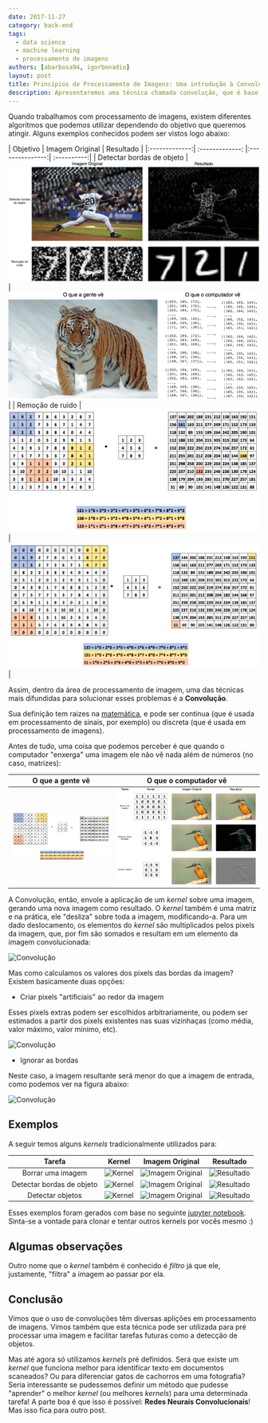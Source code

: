 ```yaml
---
date: 2017-11-27
category: back-end
tags:
  - data science
  - machine learning
  - processamento de imagens
authors: [abarbosa94, igorbonadio]
layout: post
title: Princípios de Processamento de Imagens: Uma introdução à Convolução
description: Apresentaremos uma técnica chamada convolução, que é base de diversos algoritmos de processamento de imagens.
---
```


Quando trabalhamos com processamento de imagens, existem diferentes algoritmos que podemos utilizar dependendo do objetivo que queremos atingir. Alguns exemplos conhecidos podem ser vistos logo abaixo:

| Objetivo        | Imagem Original | Resultado  |
|:-------------:| :-------------: |:---------------:| :----------:|
| Detectar bordas de objeto | ![Imagem Original](/images/convolucao-1.png) | ![Resultado](/images/convolucao-2.png) |
| Remoção de ruido | ![Imagem Original](/images/convolucao-3.png) | ![Resultado](/images/convolucao-4.png) |


Assim, dentro da área de processamento de imagem, uma das técnicas mais difundidas para solucionar esses problemas é a **Convolução**.

Sua definição tem raizes na [matemática](https://en.wikipedia.org/wiki/Convolution), e pode ser contínua (que é usada em processamento de sinais, por exemplo) ou discreta (que é usada em processamento de imagens).

Antes de tudo, uma coisa que podemos perceber é que quando o computador "enxerga" uma imagem ele não vê nada além de números (no caso, matrizes):

| O que a gente vê| O que o computador vê  |
| :-------------: |:---------------:|
| ![Imagem Original](/images/convolucao-5.png) | ![Resultado]( /images/convolucao-6.png) |


A Convolução, então, envole a aplicação de um *kernel* sobre uma imagem, gerando uma nova imagem como resultado. O *kernel* também é uma matriz e na prática, ele "desliza" sobre toda a imagem, modificando-a. Para um dado deslocamento, os elementos do *kernel* são multiplicados pelos pixels da imagem, que, por fim são somados e resultam em um elemento da imagem convolucionada:

![Convolução](/images/convolucao-7.png)

Mas como calculamos os valores dos pixels das bordas da imagem? Existem basicamente duas opções:


* Criar pixels "artificiais" ao redor da imagem

Esses pixels extras podem ser escolhidos arbitrariamente, ou podem ser estimados a partir dos pixels existentes nas suas vizinhaças (como média, valor máximo, valor mínimo, etc).

![Convolução](/images/convolucao-8.png)

* Ignorar as bordas

Neste caso, a imagem resultante será menor do que a imagem de entrada, como podemos ver na figura abaixo:

![Convolução](/images/convolucao-9.png)

## Exemplos

A seguir temos alguns *kernels* tradicionalmente utilizados para:

| Tarefa | Kernel        | Imagem Original | Resultado  |
|:--:| :-------------: |:---------------:| :----------:|
| Borrar uma imagem | ![Kernel](/images/convolucao-10.png)      | ![Imagem Original](/images/convolucao-11.png) | ![Resultado](/images/convolucao-12.png) |
| Detectar bordas de objeto | ![Kernel](/images/convolucao-13.png) | ![Imagem Original](/images/convolucao-11.png) | ![Resultado](/images/convolucao-14.png) |
| Detectar objetos | ![Kernel](/images/convolucao-15.png) | ![Imagem Original](/images/convolucao-11.png) | ![Resultado](/images/convolucao-16.png) |


Esses exemplos foram gerados com base no seguinte [jupyter notebook](https://github.com/igorbonadio/Convolution). Sinta-se a vontade para clonar e tentar outros kernels por vocês mesmo :)

## Algumas observações

Outro nome que o *kernel* também é conhecido é *filtro* já que ele, justamente, "filtra" a imagem ao passar por ela.

## Conclusão

Vimos que o uso de convoluções têm diversas aplições em processamento de imagens. Vimos também que esta técnica pode ser utilizada para pré processar uma imagem e facilitar tarefas futuras como a detecção de objetos.

Mas até agora só utilizamos *kernels* pré definidos. Será que existe um *kernel* que funciona melhor para identificar texto em documentos scaneados? Ou para diferenciar gatos de cachorros em uma fotografia? Seria interessante se pudessemos definir um método que pudesse "aprender" o melhor *kernel* (ou melhores *kernels*) para uma determinada tarefa! A parte boa é que isso é possível: **Redes Neurais Convolucionais**! Mas isso fica para outro post.


